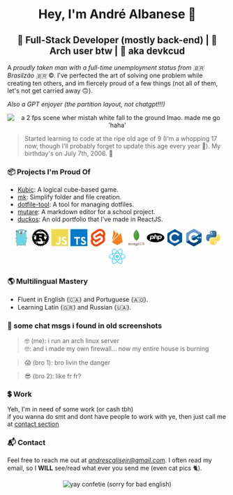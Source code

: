 
<h1 align="center">Hey, I'm André Albanese 👋</h1>
<h2 align="center">🚀 Full-Stack Developer (mostly back-end) | 🐧 Arch user btw | 🦆 aka devkcud</h2>

A *proudly taken man with a full-time unemployment status from 🇧🇷 Brasilzão 🇧🇷* ©. I've perfected the art of solving one problem while creating ten others, and im fiercely proud of a few things (not all of them, let's not get carried away 🙃).

*Also a GPT enjoyer (the partition layout, not chatgpt!!!)*

<div align="center">
	<img src="https://i.imgur.com/1gSB77J.gif" alt="a 2 fps scene wher mistah white fall to the ground lmao. made me go 'haha'" />
</div>

> Started learning to code at the ripe old age of 9 (I'm a whopping 17 now, though I'll probably forget to update this age every year 🎂). My birthday's on July 7th, 2006. 🎈

### 📦️ Projects I'm Proud Of

* [Kubic](https://github.com/devkcud/Kubic): A logical cube-based game.
* [mk](https://github.com/devkcud/mk): Simplify folder and file creation.
* [dotfile-tool](https://github.com/devkcud/dotfile-tool): A tool for managing dotfiles.
* [mutare](https://github.com/devkcud/mutare): A markdown editor for a school project.
* [duckos](https://github.com/devkcud/duckos): An old portfolio that I've made in ReactJS.

<div align="center">
	<img alt="go" height="40" width="40" src="https://raw.githubusercontent.com/devicons/devicon/master/icons/go/go-original.svg">
	<img alt="rust" height="40" width="40" src="https://raw.githubusercontent.com/devicons/devicon/master/icons/rust/rust-plain.svg">
	<img alt="js" height="40" width="40" src="https://raw.githubusercontent.com/devicons/devicon/master/icons/javascript/javascript-plain.svg">
	<img alt="ts" height="40" width="40" src="https://raw.githubusercontent.com/devicons/devicon/master/icons/typescript/typescript-plain.svg">
	<img alt="svelte" height="40" width="40" src="https://raw.githubusercontent.com/devicons/devicon/master/icons/svelte/svelte-original.svg">
	<img alt="firebase" height="40" width="40" src="https://raw.githubusercontent.com/devicons/devicon/master/icons/firebase/firebase-plain.svg">
	<img alt="mongodb" height="40" width="40" src="https://raw.githubusercontent.com/devicons/devicon/master/icons/mongodb/mongodb-original-wordmark.svg">
	<img alt="php" height="40" width="40" src="https://raw.githubusercontent.com/devicons/devicon/master/icons/php/php-plain.svg">
	<img alt="c" height="40" width="40" src="https://raw.githubusercontent.com/devicons/devicon/master/icons/c/c-plain.svg">
	<img alt="cpp" height="40" width="40" src="https://raw.githubusercontent.com/devicons/devicon/master/icons/cplusplus/cplusplus-original.svg">
	<img alt="python" height="40" width="40" src="https://raw.githubusercontent.com/devicons/devicon/master/icons/python/python-original.svg">
	<img alt="react" height="40" width="40" src="https://raw.githubusercontent.com/devicons/devicon/master/icons/react/react-original.svg">
</div>

### 🌎 Multilingual Mastery

* Fluent in English (🇨🇦) and Portuguese (🇦🇴).
* Learning Latin (🇬🇷) and Russian (🇺🇦).

### 🗿 some chat msgs i found in old screenshots

> 🤓 (me): i run an arch linux server  
> 🤓: and i made my own firewall... now my entire house is burning

> 😱 (bro 1): bro livin the danger

> 😎 (bro 2): like fr fr?

### 💲 Work

Yeh, I'm in need of some work (or cash tbh)  
if you wanna do smt and dont have people to work with ye, then just call me at [contact section](#-contact)

### 📬 Contact

Feel free to reach me out at *[andrescalisejr@gmail.com](mailto:andrescalisejr@gmail.com)*. I often read my email, so I **WILL** see/read what ever you send me (even cat pics 🐈️).

<div align="center">
	<img src="https://i.imgur.com/7NbLOSy.gif" alt="yay confetie (sorry for bad english)" />
</div>
